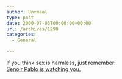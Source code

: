 ```yaml
---
author: Unxmaal
type: post
date: 2000-07-03T00:00:00+00:00
url: /archives/1290
categories:
  - General

---
```

If you think sex is harmless, just remember:  
[Senoir Pablo is watching you.][1]

 [1]: http://members.dencity.com/thinkpol/JASLWELCOME.html